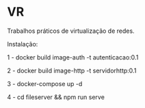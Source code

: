 # VR
Trabalhos práticos de virtualização de redes. 

Instalação:

1 - docker build image-auth -t autenticacao:0.1

2 - docker build image-http -t servidorhttp:0.1

3 - docker-compose up -d

4 - cd fileserver && npm run serve 
